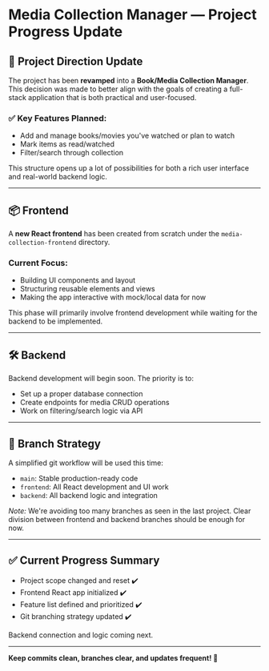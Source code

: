 # Media Collection Manager — Project Progress Update

## 🔄 Project Direction Update

The project has been **revamped** into a **Book/Media Collection Manager**.  
This decision was made to better align with the goals of creating a full-stack application that is both practical and user-focused.

### ✅ Key Features Planned:
- Add and manage books/movies you've watched or plan to watch
- Mark items as read/watched
- Filter/search through collection

This structure opens up a lot of possibilities for both a rich user interface and real-world backend logic.

---

## 📦 Frontend

A **new React frontend** has been created from scratch under the `media-collection-frontend` directory.

### Current Focus:
- Building UI components and layout
- Structuring reusable elements and views
- Making the app interactive with mock/local data for now

This phase will primarily involve frontend development while waiting for the backend to be implemented.

---

## 🛠️ Backend

Backend development will begin soon. The priority is to:

- Set up a proper database connection
- Create endpoints for media CRUD operations
- Work on filtering/search logic via API

---

## 🔀 Branch Strategy

A simplified git workflow will be used this time:

- `main`: Stable production-ready code
- `frontend`: All React development and UI work
- `backend`: All backend logic and integration

*Note:* We're avoiding too many branches as seen in the last project. Clear division between frontend and backend branches should be enough for now.

---

## ✅ Current Progress Summary

- Project scope changed and reset ✔️  
- Frontend React app initialized ✔️  
- Feature list defined and prioritized ✔️  
- Git branching strategy updated ✔️  

Backend connection and logic coming next.

---

**Keep commits clean, branches clear, and updates frequent! 🚀**
